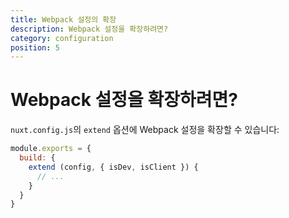 ```yaml
---
title: Webpack 설정의 확장
description: Webpack 설정을 확장하려면?
category: configuration
position: 5
---
```


# Webpack 설정을 확장하려면?

`nuxt.config.js`의 `extend` 옵션에 Webpack 설정을 확장할 수 있습니다:

```js
module.exports = {
  build: {
    extend (config, { isDev, isClient }) {
      // ...
    }
  }
}
```
